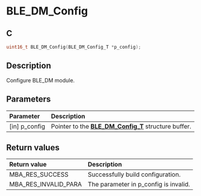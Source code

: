 # BLE_DM_Config

## C

```c
uint16_t BLE_DM_Config(BLE_DM_Config_T *p_config);
```

## Description

Configure BLE_DM module.

## Parameters

|Parameter|Description|
|:---|:---|
|\[in\] p_config|Pointer to the **[BLE_DM_Config_T](GUID-66C74F48-5805-44E3-A7AF-780B98EFB1FF.md)** structure buffer.|

## Return values

|Return value|Description|
|:---|:---|
MBA_RES_SUCCESS|Successfully build configuration.|
MBA_RES_INVALID_PARA|The parameter in p_config is invalid.|

